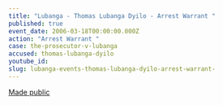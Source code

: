 ```yaml
---
title: "Lubanga - Thomas Lubanga Dyilo - Arrest Warrant "
published: true
event_date: 2006-03-18T00:00:00.000Z
action: "Arrest Warrant "
case: the-prosecutor-v-lubanga
accused: thomas-lubanga-dyilo
youtube_id:
slug: lubanga-events-thomas-lubanga-dyilo-arrest-warrant-
---
```


[Made public](http://www.icc-cpi.int/iccdocs/doc/doc236258.pdf)

